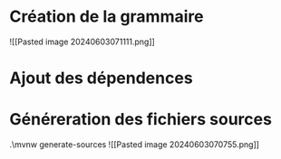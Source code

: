 # Création de la grammaire 
![[Pasted image 20240603071111.png]]

# Ajout des dépendences


# Généreration des fichiers sources
.\mvnw generate-sources
![[Pasted image 20240603070755.png]]